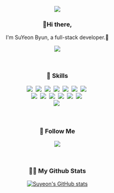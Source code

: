<p align="center">
  <img src="https://capsule-render.vercel.app/api?type=waving&height=200&section=header&text=I'm%20SuYeon!&fontSize=80&descAlign=10&fontColor=363636&color=a7d6ec" />
</p>
<h3 align="center">👋Hi there,</h3>
<p align="center">I'm SuYeon Byun, a full-stack developer.🚀</p>
<p align="center">
  <a href="https://hits.seeyoufarm.com"><img src="https://hits.seeyoufarm.com/api/count/incr/badge.svg?url=https%3A%2F%2Fgithub.com%2Fsuyeon1457%2Fhit-counter&count_bg=%2379C83D&title_bg=%23555555&icon=&icon_color=%23E7E7E7&title=hits&edge_flat=false"/></a>
</p>
<br>
<h3 align="center">💪 Skills</h3>
<p align="center">
  <img src="https://img.shields.io/badge/Node.js-339933?style=flat-square&logo=Node.js&logoColor=white"/></a>&nbsp 
  <img src="https://img.shields.io/badge/npm-CB3837?style=flat-square&logo=npm&logoColor=white"/></a>&nbsp 
  <img src="https://img.shields.io/badge/Express-000000?style=flat-square&logo=Express&logoColor=white"/>&nbsp 
  <img src="https://img.shields.io/badge/Python-3766AB?style=flat-square&logo=Python&logoColor=white"/></a>&nbsp 
  <img src="https://img.shields.io/badge/JAVA-007396?style=flat-square&logo=JAVA&logoColor=white"/>&nbsp 
  <img src="https://img.shields.io/badge/Linux-FCC624?style=flat-square&logo=Linux&logoColor=white"/>&nbsp 
  <img src="https://img.shields.io/badge/MySQL-4479A1?style=flat-square&logo=MySQL&logoColor=white"/></a>&nbsp 
  <br>
  <img src="https://img.shields.io/badge/HTML5-E34F26?style=flat-square&logo=HTML5&logoColor=white"/>&nbsp 
  <img src="https://img.shields.io/badge/CSS-1572B6?style=flat-square&logo=CSS3&logoColor=white"/>&nbsp 
  <img src="https://img.shields.io/badge/Bootstrap-7952B3?style=flat-square&logo=Bootstrap&logoColor=white"/>&nbsp 
  <img src="https://img.shields.io/badge/Sass-CC6699?style=flat-square&logo=Sass&logoColor=white"/>&nbsp 
  <img src="https://img.shields.io/badge/Javascript-ffb13b?style=flat-square&logo=javascript&logoColor=white"/>&nbsp 
  <img src="https://img.shields.io/badge/jQuery-0769AD?style=flat-square&logo=jQuery&logoColor=white"/>&nbsp 
  <br>
  <img src="https://img.shields.io/badge/Git-F05032?style=flat-square&logo=Git&logoColor=white"/>&nbsp 
</p>
<br>
<h3 align="center">🌈 Follow Me</h3>
<p align="center">  
  <a href="https://kiwi-airship-025.notion.site/4c564a13d5d34eaa8f2da0770e9e7033" target="_blank"><img src="https://img.shields.io/badge/portfolio-000000?style=flat-square&logo=notion&logoColor=white"/></a>
</p>
<br>
<h3 align="center">👩‍💻 My Github Stats</h3>
<div align="center">
  
[![Suyeon's GitHub stats](https://github-readme-stats.vercel.app/api?username=suyeon1457&hide_title=true&show_icons=true&include_all_commits=true&disable_animations=true&theme=vue)](https://github.com/suyeon1457/github-readme-stats)
  
</div>
